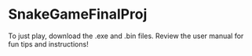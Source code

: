 # SnakeGameFinalProj
To just play, download the .exe and .bin files.
Review the user manual for fun tips and instructions!
